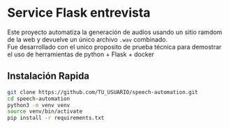 # Service Flask entrevista

Este proyecto automatiza la generación de audios usando un sitio ramdom de la web y devuelve un único archivo `.wav` combinado.  
Fue desarrollado con el unico proposito de prueba técnica para demostrar el uso de herramientas de python + Flask + docker

## Instalación Rapida

```bash
git clone https://github.com/TU_USUARIO/speech-automation.git
cd speech-automation
python3 -m venv venv
source venv/bin/activate
pip install -r requirements.txt